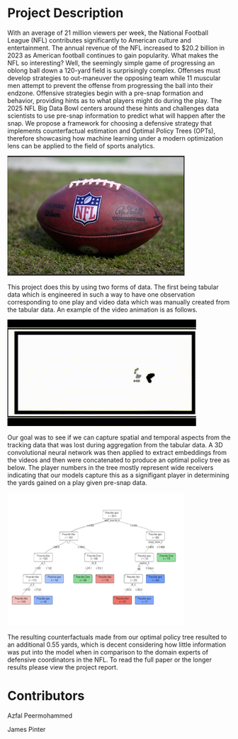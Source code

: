 # Project Description

With an average of 21 million viewers per week, the National Football League (NFL) contributes significantly to American culture and entertainment. The annual revenue of the NFL increased to $20.2 billion in 2023 as American football continues to gain popularity. What makes the NFL so interesting? Well, the seemingly simple game of progressing an oblong ball down a 120-yard field is surprisingly complex. Offenses must develop strategies to out-maneuver the opposing team while 11 muscular men attempt to prevent the offense from progressing the ball into their endzone. Offensive strategies begin with a pre-snap formation and behavior, providing hints as to what players might do during the play. The 2025 NFL Big Data Bowl centers around these hints and challenges data scientists to use pre-snap information to predict what will happen after the snap. We propose a framework for choosing a defensive strategy that implements counterfactual estimation and Optimal Policy Trees (OPTs), therefore showcasing how machine learning under a modern optimization lens can be applied to the field of sports analytics.

<img src="image-1.png" alt="alt text" width="400">

This project does this by using two forms of data. The first being tabular data which is engineered in such a way to have one observation corresponding to one play and video data which was manually created from the tabular data. An example of the video animation is as follows. 

![Description](gif_of_play.gif)

Our goal was to see if we can capture spatial and temporal aspects from the tracking data that was lost during aggregation from the tabular data. A 3D convolutional neural network was then applied to extract embeddings from the videos and then were concatenated to produce an optimal policy tree as below. The player numbers in the tree mostly represent wide receivers indicating that our models capture this as a signifigant player in determining the yards gained on a play given pre-snap data.

<img src="opt.png" alt="alt text" width="400" height="300">


The resulting counterfactuals made from our optimal policy tree resulted to an additional 0.55 yards, which is decent considering how little information was put into the model when in comparison to the domain experts of defensive coordinators in the NFL. To read the full paper or the longer results please view the project report.  


# Contributors
Azfal Peermohammed 

James Pinter
